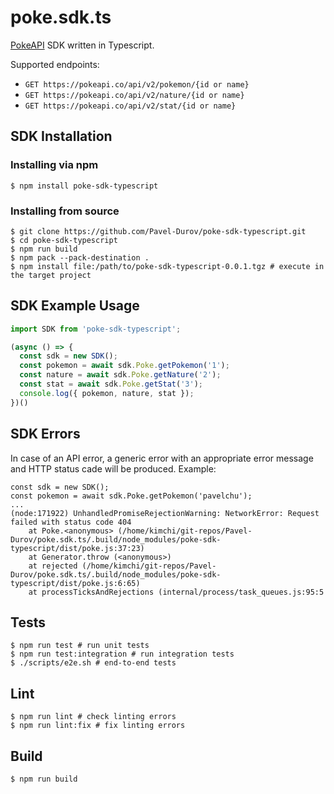 # poke.sdk.ts

[PokeAPI](https://pokeapi.co/) SDK written in Typescript.

Supported endpoints:
- `GET https://pokeapi.co/api/v2/pokemon/{id or name}`
- `GET https://pokeapi.co/api/v2/nature/{id or name}`
- `GET https://pokeapi.co/api/v2/stat/{id or name}`

## SDK Installation

### Installing via npm
```shell
$ npm install poke-sdk-typescript
```
### Installing from source
```shell
$ git clone https://github.com/Pavel-Durov/poke-sdk-typescript.git
$ cd poke-sdk-typescript
$ npm run build
$ npm pack --pack-destination .
$ npm install file:/path/to/poke-sdk-typescript-0.0.1.tgz # execute in the target project
```

## SDK Example Usage
```typescript
import SDK from 'poke-sdk-typescript';

(async () => {
  const sdk = new SDK();
  const pokemon = await sdk.Poke.getPokemon('1');
  const nature = await sdk.Poke.getNature('2');
  const stat = await sdk.Poke.getStat('3');
  console.log({ pokemon, nature, stat });
})()
```

## SDK Errors

In case of an API error, a generic error with an appropriate error message and HTTP status cade will be produced. 
Example:

```shell
const sdk = new SDK();
const pokemon = await sdk.Poke.getPokemon('pavelchu');
...
(node:171922) UnhandledPromiseRejectionWarning: NetworkError: Request failed with status code 404
    at Poke.<anonymous> (/home/kimchi/git-repos/Pavel-Durov/poke.sdk.ts/.build/node_modules/poke-sdk-typescript/dist/poke.js:37:23)
    at Generator.throw (<anonymous>)
    at rejected (/home/kimchi/git-repos/Pavel-Durov/poke.sdk.ts/.build/node_modules/poke-sdk-typescript/dist/poke.js:6:65)
    at processTicksAndRejections (internal/process/task_queues.js:95:5
```


## Tests

```shell
$ npm run test # run unit tests
$ npm run test:integration # run integration tests
$ ./scripts/e2e.sh # end-to-end tests
```

## Lint

```shell
$ npm run lint # check linting errors
$ npm run lint:fix # fix linting errors
```

## Build

```
$ npm run build
```
